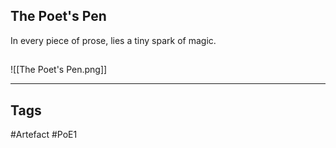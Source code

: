 ## The Poet's Pen
In every piece of prose, lies a tiny spark of magic.
##
![[The Poet's Pen.png]]

---
## Tags
#Artefact
#PoE1